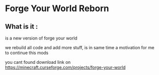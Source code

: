 # Forge Your World Reborn

## What is it :

is a new version of forge your world

we rebuild all code and add more stuff, is in same time a motivation for me to continue this mods

you cant found download link on https://minecraft.curseforge.com/projects/forge-your-world
